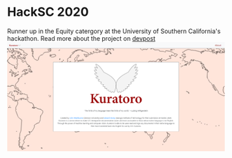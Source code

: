 # HackSC 2020
Runner up in the Equity catergory at the University of Southern California's hackathon. Read more about the project on  [devpost](https://devpost.com/software/kuratoro) \
![ss](ss.PNG)
